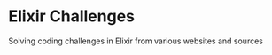 Elixir Challenges
=================

Solving coding challenges in Elixir from various websites and sources
